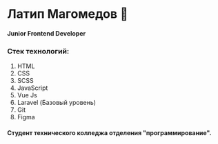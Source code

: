 # Латип Магомедов 👋

#### Junior Frontend Developer

### Стек технологий:
 1. HTML
 2. CSS
 3. SCSS
 4. JavaScript
 5. Vue Js
 6. Laravel (Базовый уровень)
 7. Git
 8. Figma

#### Студент технического колледжа отделения "программирование".  




